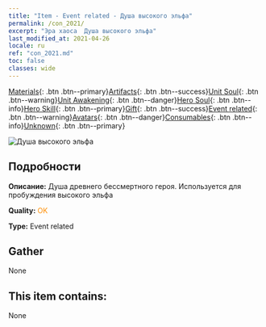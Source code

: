 ```yaml
---
title: "Item - Event related - Душа высокого эльфа"
permalink: /con_2021/
excerpt: "Эра хаоса  Душа высокого эльфа"
last_modified_at: 2021-04-26
locale: ru
ref: "con_2021.md"
toc: false
classes: wide
---
```

 [Materials](/ItemsRU/){: .btn .btn--primary}[Artifacts](/ItemsRU/Artifacts/){: .btn .btn--success}[Unit Soul](/ItemsRU/UnitSoul/){: .btn .btn--warning}[Unit Awakening](/ItemsRU/UnitAwakening/){: .btn .btn--danger}[Hero Soul](/ItemsRU/HeroSoul/){: .btn .btn--info}[Hero Skill](/ItemsRU/HeroSkill/){: .btn .btn--primary}[Gift](/ItemsRU/Gift/){: .btn .btn--success}[Event related](/ItemsRU/Events/){: .btn .btn--warning}[Avatars](/ItemsRU/Avatars/){: .btn .btn--danger}[Consumables](/ItemsRU/Consumables/){: .btn .btn--info}[Unknown](/ItemsRU/Unknown/){: .btn .btn--primary}

 ![Душа высокого эльфа](/images/t/juexing_203.png)

## Подробности
 **Описание:** Душа древнего бессмертного героя. Используется для пробуждения высокого эльфа

 **Quality:** <span style="color: #FF8C00">OK</span>

 **Type:** Event related

## Gather

  None

## This item contains:

  None

